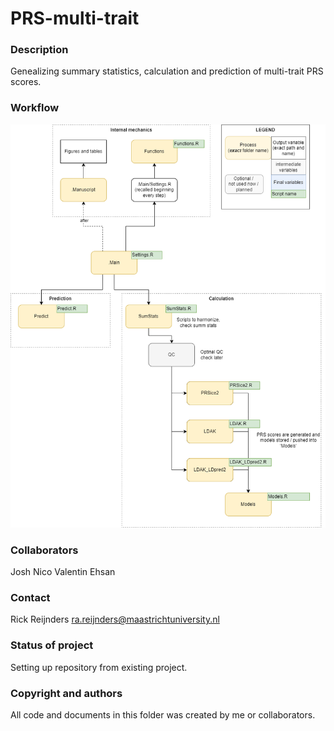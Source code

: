 # PRS-multi-trait


### Description
Genealizing summary statistics, calculation and prediction of multi-trait PRS scores.

### Workflow
![Workflow](https://github.com/Rrtk2/PRS-multi-trait/blob/main/Workflows/Workflow.png)

### Collaborators
Josh
Nico
Valentin
Ehsan


### Contact
Rick Reijnders ra.reijnders@maastrichtuniversity.nl


### Status of project
Setting up repository from existing project.


### Copyright and authors
All code and documents in this folder was created by me or collaborators.
